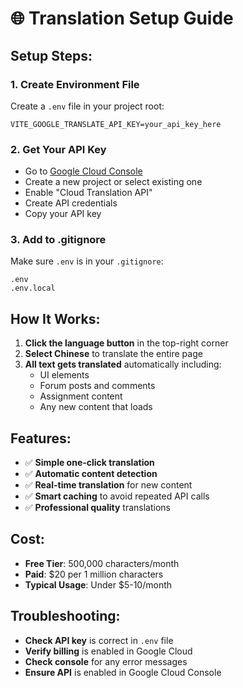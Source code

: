# 🌐 Translation Setup Guide

## **Setup Steps:**

### 1. **Create Environment File**
Create a `.env` file in your project root:
```env
VITE_GOOGLE_TRANSLATE_API_KEY=your_api_key_here
```

### 2. **Get Your API Key**
- Go to [Google Cloud Console](https://console.cloud.google.com/)
- Create a new project or select existing one
- Enable "Cloud Translation API"
- Create API credentials
- Copy your API key

### 3. **Add to .gitignore**
Make sure `.env` is in your `.gitignore`:
```gitignore
.env
.env.local
```

## **How It Works:**

1. **Click the language button** in the top-right corner
2. **Select Chinese** to translate the entire page
3. **All text gets translated** automatically including:
   - UI elements
   - Forum posts and comments
   - Assignment content
   - Any new content that loads

## **Features:**

- ✅ **Simple one-click translation**
- ✅ **Automatic content detection**
- ✅ **Real-time translation** for new content
- ✅ **Smart caching** to avoid repeated API calls
- ✅ **Professional quality** translations

## **Cost:**

- **Free Tier**: 500,000 characters/month
- **Paid**: $20 per 1 million characters
- **Typical Usage**: Under $5-10/month

## **Troubleshooting:**

- **Check API key** is correct in `.env` file
- **Verify billing** is enabled in Google Cloud
- **Check console** for any error messages
- **Ensure API** is enabled in Google Cloud Console
